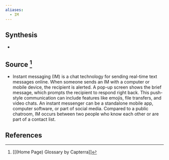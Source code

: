```yaml
---
aliases:
  - IM
---
```

## Synthesis
- 
## Source [^1]
- Instant messaging (IM) is a chat technology for sending real-time text messages online. When someone sends an IM with a computer or mobile device, the recipient is alerted. A pop-up screen shows the brief message, which prompts the recipient to respond right back. This push-style communication can include features like emojis, file transfers, and video chats. An instant messenger can be a standalone mobile app, computer software, or part of social media. Compared to a public chatroom, IM occurs between two people who know each other or are part of a contact list.
## References

[^1]: [[(Home Page) Glossary by Capterra]]